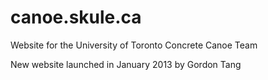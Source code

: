 canoe.skule.ca
==============

Website for the University of Toronto Concrete Canoe Team

New website launched in January 2013 by Gordon Tang
